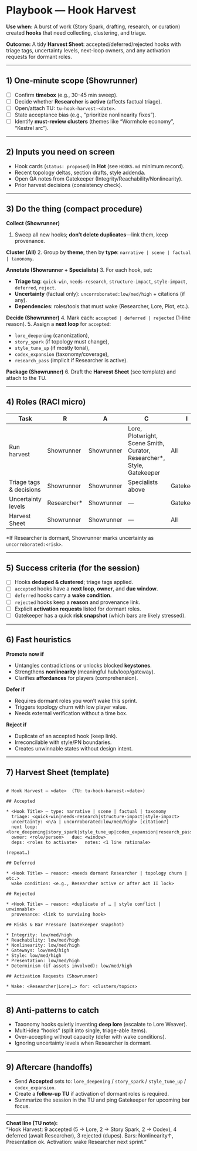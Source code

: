 # Playbook — Hook Harvest

**Use when:** A burst of work (Story Spark, drafting, research, or curation) created **hooks** that need collecting, clustering, and triage.

**Outcome:** A tidy **Harvest Sheet**: accepted/deferred/rejected hooks with triage tags, uncertainty levels, next-loop owners, and any activation requests for dormant roles.

---

## 1) One-minute scope (Showrunner)

- [ ] Confirm **timebox** (e.g., 30–45 min sweep).
- [ ] Decide whether **Researcher** is **active** (affects factual triage).
- [ ] Open/attach TU: `tu-hook-harvest-<date>`.
- [ ] State acceptance bias (e.g., “prioritize nonlinearity fixes”).
- [ ] Identify **must-review clusters** (themes like “Wormhole economy”, “Kestrel arc”).

---

## 2) Inputs you need on screen

- Hook cards (`status: proposed`) in **Hot** (see `HOOKS.md` minimum record).
- Recent topology deltas, section drafts, style addenda.
- Open QA notes from Gatekeeper (Integrity/Reachability/Nonlinearity).
- Prior harvest decisions (consistency check).

---

## 3) Do the thing (compact procedure)

**Collect (Showrunner)**

1. Sweep all new hooks; **don’t delete duplicates**—link them, keep provenance.

**Cluster (All)**
2. Group by **theme**, then by **type**: `narrative | scene | factual | taxonomy`.

**Annotate (Showrunner + Specialists)**
3. For each hook, set:

- **Triage tag**: `quick-win`, `needs-research`, `structure-impact`, `style-impact`, `deferred`, `reject`.
- **Uncertainty** (factual only): `uncorroborated:low/med/high` + citations (if any).
- **Dependencies**: roles/tools that must wake (Researcher, Lore, Plot, etc.).

**Decide (Showrunner)**
4. Mark each: `accepted | deferred | rejected` (1-line reason).
5. Assign a **next loop** for `accepted`:

- `lore_deepening` (canonization),
- `story_spark` (if topology must change),
- `style_tune_up` (if mostly tonal),
- `codex_expansion` (taxonomy/coverage),
- `research_pass` (implicit if Researcher is active).

**Package (Showrunner)**
6. Draft the **Harvest Sheet** (see template) and attach to the TU.

---

## 4) Roles (RACI micro)

| Task | R | A | C | I |
|---|---|---|---|---|
| Run harvest | Showrunner | Showrunner | Lore, Plotwright, Scene Smith, Curator, Researcher*, Style, Gatekeeper | All |
| Triage tags & decisions | Showrunner | Showrunner | Specialists above | Gatekeeper |
| Uncertainty levels | Researcher* | Showrunner | — | Gatekeeper |
| Harvest Sheet | Showrunner | Showrunner | — | All |

\*If Researcher is dormant, Showrunner marks uncertainty as `uncorroborated:<risk>`.

---

## 5) Success criteria (for the session)

- [ ] Hooks **deduped & clustered**; triage tags applied.
- [ ] `accepted` hooks have a **next loop**, **owner**, and **due window**.
- [ ] `deferred` hooks carry a **wake condition**.
- [ ] `rejected` hooks keep a **reason** and provenance link.
- [ ] Explicit **activation requests** listed for dormant roles.
- [ ] Gatekeeper has a quick **risk snapshot** (which bars are likely stressed).

---

## 6) Fast heuristics

**Promote now if**

- Untangles contradictions or unlocks blocked **keystones**.
- Strengthens **nonlinearity** (meaningful hub/loop/gateway).
- Clarifies **affordances** for players (comprehension).

**Defer if**

- Requires dormant roles you won’t wake this sprint.
- Triggers topology churn with low player value.
- Needs external verification without a time box.

**Reject if**

- Duplicate of an accepted hook (keep link).
- Irreconcilable with style/PN boundaries.
- Creates unwinnable states without design intent.

---

## 7) Harvest Sheet (template)

```

# Hook Harvest — <date>  (TU: tu-hook-harvest-<date>)

## Accepted

* <Hook Title> — type: narrative | scene | factual | taxonomy
  triage: <quick-win|needs-research|structure-impact|style-impact>
  uncertainty: <n/a | uncorroborated:low/med/high> [citation?]
  next loop: <lore_deepening|story_spark|style_tune_up|codex_expansion|research_pass>
  owner: <role/person>   due: <window>
  deps: <roles to activate>   notes: <1 line rationale>

(repeat…)

## Deferred

* <Hook Title> — reason: <needs dormant Researcher | topology churn | etc.>
  wake condition: <e.g., Researcher active or after Act II lock>

## Rejected

* <Hook Title> — reason: <duplicate of … | style conflict | unwinnable>
  provenance: <link to surviving hook>

## Risks & Bar Pressure (Gatekeeper snapshot)

* Integrity: low/med/high
* Reachability: low/med/high
* Nonlinearity: low/med/high
* Gateways: low/med/high
* Style: low/med/high
* Presentation: low/med/high
* Determinism (if assets involved): low/med/high

## Activation Requests (Showrunner)

* Wake: <Researcher|Lore|…> for: <clusters/topics>

```

---

## 8) Anti-patterns to catch

- Taxonomy hooks quietly inventing **deep lore** (escalate to Lore Weaver).
- Multi-idea “hooks” (split into single, triage-able items).
- Over-accepting without capacity (defer with wake conditions).
- Ignoring uncertainty levels when Researcher is dormant.

---

## 9) Aftercare (handoffs)

- Send **Accepted** sets to: `lore_deepening` / `story_spark` / `style_tune_up` / `codex_expansion`.
- Create a **follow-up TU** if activation of dormant roles is required.
- Summarize the session in the TU and ping Gatekeeper for upcoming bar focus.

---

**Cheat line (TU note):**  
“Hook Harvest: 9 accepted (5 → Lore, 2 → Story Spark, 2 → Codex), 4 deferred (await Researcher), 3 rejected (dupes). Bars: Nonlinearity↑, Presentation ok. Activation: wake Researcher next sprint.”
